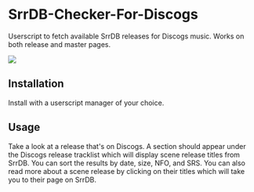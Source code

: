 # SrrDB-Checker-For-Discogs
Userscript to fetch available SrrDB releases for Discogs music.
Works on both release and master pages.

<img src="https://github.com/user-attachments/assets/164f702f-6540-4563-aa5e-3dda3b50d528">

## Installation

Install with a userscript manager of your choice.


## Usage
Take a look at a release that's on Discogs. A section should appear under the Discogs release tracklist which will display scene release titles from SrrDB.
You can sort the results by date, size, NFO, and SRS.
You can also read more about a scene release by clicking on their titles which will take you to their page on SrrDB.
